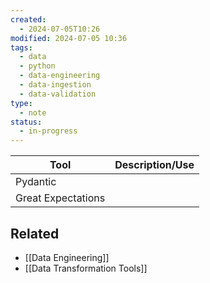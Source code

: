```yaml
---
created:
  - 2024-07-05T10:26
modified: 2024-07-05 10:36
tags:
  - data
  - python
  - data-engineering
  - data-ingestion
  - data-validation
type:
  - note
status:
  - in-progress
---
```

| Tool               | Description/Use |
| ------------------ | --------------- |
| Pydantic           |                 |
| Great Expectations |                 |
## Related
* [[Data Engineering]]
* [[Data Transformation Tools]]